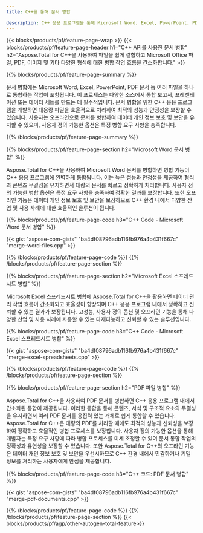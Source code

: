 ```yaml
---
title: C++를 통해 문서 병합 

description: C++ 응용 프로그램을 통해 Microsoft Word, Excel, PowerPoint, PDF 및 이미지를 포함한 두 개 이상의 개별 문서를 결합합니다. 앱을 통해 온라인으로 병합 결과를 테스트하세요.
---
```


{{< blocks/products/pf/feature-page-wrap >}}
{{< blocks/products/pf/feature-page-header h1="C++ API를 사용한 문서 병합" h2="Aspose.Total for C++을 사용하여 파일을 쉽게 결합하고 Microsoft Office 파일, PDF, 이미지 및 기타 다양한 형식에 대한 병합 작업 흐름을 간소화합니다." >}}

{{% blocks/products/pf/feature-page-summary %}}

문서 병합에는 Microsoft Word, Excel, PowerPoint, PDF 문서 등 여러 파일을 하나로 통합하는 작업이 포함됩니다. 이 프로세스는 다양한 소스에서 통합 보고서, 프레젠테이션 또는 데이터 세트를 만드는 데 필수적입니다. 문서 병합을 위한 C++ 응용 프로그램을 개발하면 대용량 파일을 효율적으로 처리하여 최적의 성능과 안정성을 보장할 수 있습니다. 사용자는 오프라인으로 문서를 병합하여 데이터 개인 정보 보호 및 보안을 유지할 수 있으며, 사용자 정의 가능한 옵션은 특정 병합 요구 사항을 충족합니다. 

{{% /blocks/products/pf/feature-page-summary  %}}

{{% blocks/products/pf/feature-page-section  h2="Microsoft Word 문서 병합" %}}

Aspose.Total for C++을 사용하여 Microsoft Word 문서를 병합하면 병합 기능이 C++ 응용 프로그램에 완벽하게 통합됩니다. 이는 높은 성능과 안정성을 제공하여 형식과 콘텐츠 무결성을 유지하면서 대량의 문서를 빠르고 정확하게 처리합니다. 사용자 정의 가능한 병합 옵션은 특정 요구 사항을 충족하여 정확한 결과를 보장합니다. 또한 오프라인 기능은 데이터 개인 정보 보호 및 보안을 보장하므로 C++ 환경 내에서 다양한 산업 및 사용 사례에 대한 효율적인 솔루션이 됩니다.


{{% blocks/products/pf/feature-page-code h3="C++ Code - Microsoft Word 문서 병합" %}}

{{< gist "aspose-com-gists" "ba4df08796adb116fb976a4b431f667c" "merge-word-files.cpp" >}}

{{% /blocks/products/pf/feature-page-code  %}}
{{% /blocks/products/pf/feature-page-section %}}

{{% blocks/products/pf/feature-page-section  h2="Microsoft Excel 스프레드시트 병합" %}}

Microsoft Excel 스프레드시트 병합에 Aspose.Total for C++을 활용하면 데이터 관리 작업 흐름이 간소화되고 효율성이 향상되며 C++ 응용 프로그램 내에서 정확하고 신뢰할 수 있는 결과가 보장됩니다. 고성능, 사용자 정의 옵션 및 오프라인 기능을 통해 다양한 산업 및 사용 사례에 사용할 수 있는 다재다능하고 신뢰할 수 있는 솔루션입니다.


{{% blocks/products/pf/feature-page-code h3="C++ Code - Microsoft Excel 스프레드시트 병합" %}}

{{< gist "aspose-com-gists" "ba4df08796adb116fb976a4b431f667c" "merge-excel-spreadsheets.cpp" >}}

{{% /blocks/products/pf/feature-page-code  %}}
{{% /blocks/products/pf/feature-page-section %}}


{{% blocks/products/pf/feature-page-section  h2="PDF 파일 병합" %}}

Aspose.Total for C++을 사용하여 PDF 문서를 병합하면 C++ 응용 프로그램 내에서 간소화된 통합이 제공됩니다. 이러한 통합을 통해 콘텐츠, 서식 및 구조적 요소의 무결성을 유지하면서 여러 PDF 문서를 응집력 있는 개체로 쉽게 통합할 수 있습니다. Aspose.Total for C++은 대량의 PDF를 처리할 때에도 최적의 성능과 신뢰성을 보장하여 정확하고 효율적인 병합 프로세스를 보장합니다. 사용자 정의 가능한 옵션을 통해 개발자는 특정 요구 사항에 따라 병합 프로세스를 미세 조정할 수 있어 문서 통합 작업의 정확성과 유연성을 보장할 수 있습니다. 또한 Aspose.Total for C++의 오프라인 기능은 데이터 개인 정보 보호 및 보안을 우선시하므로 C++ 환경 내에서 민감하거나 기밀 정보를 처리하는 사용자에게 안심을 제공합니다.

{{% blocks/products/pf/feature-page-code h3="C++ 코드: PDF 문서 병합" %}}

{{< gist "aspose-com-gists" "ba4df08796adb116fb976a4b431f667c" "merge-pdf-documents.cpp" >}}

{{% /blocks/products/pf/feature-page-code  %}}
{{% /blocks/products/pf/feature-page-section %}}
{{< blocks/products/pf/agp/other-autogen-total-feature>}}